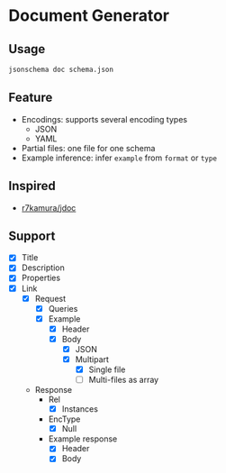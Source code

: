 # Document Generator

## Usage

```bash
jsonschema doc schema.json
```

## Feature

- Encodings: supports several encoding types
  - JSON
  - YAML
- Partial files: one file for one schema
- Example inference: infer `example` from `format` or `type`

## Inspired

- [r7kamura/jdoc](https://github.com/r7kamura/jdoc)

## Support

- [x] Title
- [x] Description
- [x] Properties
- [x] Link
  - [x] Request
    - [x] Queries
    - [x] Example
      - [x] Header
      - [x] Body
        - [x] JSON
        - [x] Multipart
          - [x] Single file
          - [ ] Multi-files as array
  - Response
    - Rel
      - [x] Instances
    - EncType
      - [x] Null
    - Example response
      - [x] Header
      - [x] Body
